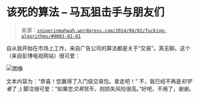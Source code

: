 <!--yml

类别：未分类

日期：2024 年 05 月 18 日 14:22:08

-->

# 该死的算法 – 马瓦狙击手与朋友们

> 来源：[`sniperinmahwah.wordpress.com/2014/04/02/fucking-algorithms/#0001-01-01`](https://sniperinmahwah.wordpress.com/2014/04/02/fucking-algorithms/#0001-01-01)

自从我开始在市场上工作，来自广告公司的算法都是关于“交易”。真无聊。这个（来自彭博电视网站）很可爱：

![图像](https://sniperinmahwah.wordpress.com/wp-content/uploads/2014/04/capture-d_c3a9cran-2014-04-02-c3a0-21-26-51.png)

文本内容为：“恭喜！您赢得了入门级交易包。拿走吧！” 不，我已经不再是*初学者*了 ;) 脚注很可爱：“如果您*交易*货币，则损失风险很高。”好吧，不用了，谢谢。

